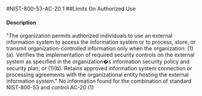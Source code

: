 #NIST-800-53-AC-20 1
##Limits On Authorized Use
#### Description
"The organization permits authorized individuals to use an external information system to access the information system or to process, store, or transmit organization-controlled information only when the organization:
   (1)(a).  Verifies the implementation of required security controls on the external system as specified in the organization�s information security policy and security plan; or
   (1)(b).  Retains approved information system connection or processing agreements with the organizational entity hosting the external information system."
No information found for the combination of standard NIST-800-53 and control AC-20 (1)
